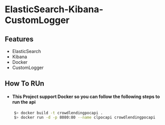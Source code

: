 # ElasticSearch-Kibana-CustomLogger

## Features
- ElasticSearch
- Kibana
- Docker
- CustomLogger


## How To RUn

- #### This Project support Docker so you can follow the following steps to run the api
```sh
    $> docker build -t crowdlendingpocapi .
    $> docker run -d -p 8080:80 --name clpocapi crowdlendingpocapi
```